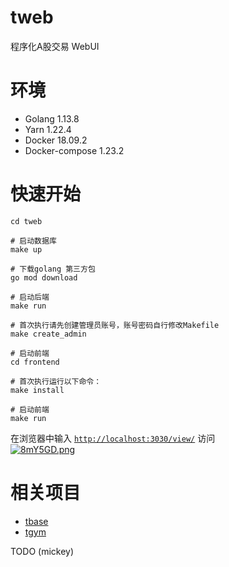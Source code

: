 # tweb
程序化A股交易 WebUI

# 环境
- Golang 1.13.8
- Yarn 1.22.4
- Docker 18.09.2
- Docker-compose 1.23.2

# 快速开始
```
cd tweb

# 启动数据库
make up

# 下载golang 第三方包
go mod download

# 启动后端
make run

# 首次执行请先创建管理员账号，账号密码自行修改Makefile 
make create_admin

# 启动前端
cd frontend

# 首次执行运行以下命令：
make install

# 启动前端
make run
```

在浏览器中输入 [`http://localhost:3030/view/`](http://localhost:3030/view/) 访问  
[![8mY5GD.png](https://s1.ax1x.com/2020/03/12/8mY5GD.png)](https://imgchr.com/i/8mY5GD)

# 相关项目
- [tbase](https://github.com/iminders/tbase)
- [tgym](https://github.com/iminders/tgym)

TODO (mickey)